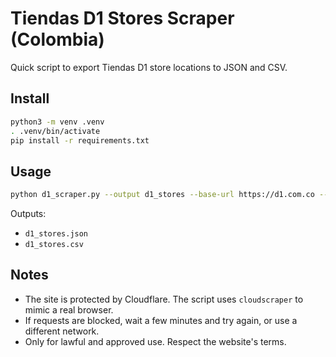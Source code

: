 Tiendas D1 Stores Scraper (Colombia)
====================================

Quick script to export Tiendas D1 store locations to JSON and CSV.

Install
-------

```bash
python3 -m venv .venv
. .venv/bin/activate
pip install -r requirements.txt
```

Usage
-----

```bash
python d1_scraper.py --output d1_stores --base-url https://d1.com.co --verbose
```

Outputs:
- `d1_stores.json`
- `d1_stores.csv`

Notes
-----
- The site is protected by Cloudflare. The script uses `cloudscraper` to mimic a real browser.
- If requests are blocked, wait a few minutes and try again, or use a different network.
- Only for lawful and approved use. Respect the website's terms.

